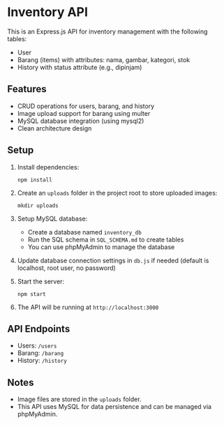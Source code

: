 # Inventory API

This is an Express.js API for inventory management with the following tables:
- User
- Barang (items) with attributes: nama, gambar, kategori, stok
- History with status attribute (e.g., dipinjam)

## Features

- CRUD operations for users, barang, and history
- Image upload support for barang using multer
- MySQL database integration (using mysql2)
- Clean architecture design

## Setup

1. Install dependencies:
   ```
   npm install
   ```

2. Create an `uploads` folder in the project root to store uploaded images:
   ```
   mkdir uploads
   ```

3. Setup MySQL database:
   - Create a database named `inventory_db`
   - Run the SQL schema in `SQL_SCHEMA.md` to create tables
   - You can use phpMyAdmin to manage the database

4. Update database connection settings in `db.js` if needed (default is localhost, root user, no password)

5. Start the server:
   ```
   npm start
   ```

6. The API will be running at `http://localhost:3000`

## API Endpoints

- Users: `/users`
- Barang: `/barang`
- History: `/history`

## Notes

- Image files are stored in the `uploads` folder.
- This API uses MySQL for data persistence and can be managed via phpMyAdmin.
